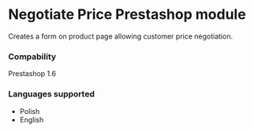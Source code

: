# Negotiate Price Prestashop module

Creates a form on product page allowing customer price negotiation.

### Compability
Prestashop 1.6

### Languages supported
- Polish
- English